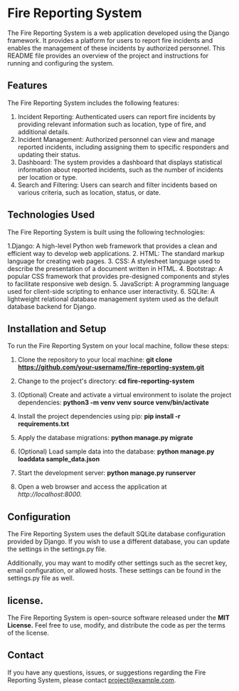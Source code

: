 # Fire Reporting System
The Fire Reporting System is a web application developed using the Django framework. It provides a platform for users to report fire incidents and enables the management of these incidents by authorized personnel. This README file provides an overview of the project and instructions for running and configuring the system.

## Features
The Fire Reporting System includes the following features:

1. Incident Reporting: Authenticated users can report fire incidents by providing relevant information such as location, type of fire, and additional details.
2. Incident Management: Authorized personnel can view and manage reported incidents, including assigning them to specific responders and updating their status.
3. Dashboard: The system provides a dashboard that displays statistical information about reported incidents, such as the number of incidents per location or type.
4. Search and Filtering: Users can search and filter incidents based on various criteria, such as location, status, or date.

## Technologies Used
The Fire Reporting System is built using the following technologies:

1.Django: A high-level Python web framework that provides a clean and efficient way to develop web applications.
2. HTML: The standard markup language for creating web pages.
3. CSS: A stylesheet language used to describe the presentation of a document written in HTML.
4. Bootstrap: A popular CSS framework that provides pre-designed components and styles to facilitate responsive web design.
5. JavaScript: A programming language used for client-side scripting to enhance user interactivity.
6. SQLite: A lightweight relational database management system used as the default database backend for Django.

## Installation and Setup

To run the Fire Reporting System on your local machine, follow these steps:

1. Clone the repository to your local machine:
**git clone https://github.com/your-username/fire-reporting-system.git**

2. Change to the project's directory:
**cd fire-reporting-system**

3. (Optional) Create and activate a virtual environment to isolate the project dependencies:
**python3 -m venv venv**
**source venv/bin/activate**

4. Install the project dependencies using pip:
**pip install -r requirements.txt**

5. Apply the database migrations:
**python manage.py migrate**

6. (Optional) Load sample data into the database:
**python manage.py loaddata sample_data.json**

7. Start the development server:
**python manage.py runserver**

8. Open a web browser and access the application at *http://localhost:8000.*

## Configuration
The Fire Reporting System uses the default SQLite database configuration provided by Django. If you wish to use a different database, you can update the settings in the settings.py file.

Additionally, you may want to modify other settings such as the secret key, email configuration, or allowed hosts. These settings can be found in the settings.py file as well.

## license.
The Fire Reporting System is open-source software released under the **MIT License.** Feel free to use, modify, and distribute the code as per the terms of the license.

## Contact
If you have any questions, issues, or suggestions regarding the Fire Reporting System, please contact project@example.com.
